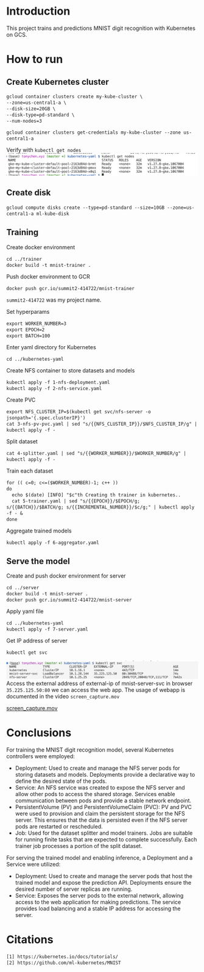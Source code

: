 
# Introduction
This project trains and predictions MNIST digit recognition with Kubernetes on GCS.

# How to run
## Create Kubernetes cluster
```
gcloud container clusters create my-kube-cluster \
--zone=us-central1-a \
--disk-size=20GB \
--disk-type=pd-standard \
--num-nodes=3
```
```
gcloud container clusters get-credentials my-kube-cluster --zone us-central1-a
```
Verify with `kubectl get nodes`
![Get Nodes](images/get_nodes.png)

## Create disk
```
gcloud compute disks create --type=pd-standard --size=10GB --zone=us-central1-a ml-kube-disk
```

## Training

Create docker environment
```
cd ../trainer
docker build -t mnist-trainer .
```
Push docker environment to GCR
```
docker push gcr.io/summit2-414722/mnist-trainer
```
`summit2-414722` was my project name. 

Set hyperparams
```
export WORKER_NUMBER=3
export EPOCH=2
export BATCH=100
```
Enter yaml directory for Kubernetes
```
cd ../kubernetes-yaml
```
Create  NFS container to store datasets and models
```
kubectl apply -f 1-nfs-deployment.yaml
kubectl apply -f 2-nfs-service.yaml
```
Create PVC
```
export NFS_CLUSTER_IP=$(kubectl get svc/nfs-server -o jsonpath='{.spec.clusterIP}')
cat 3-nfs-pv-pvc.yaml | sed "s/{{NFS_CLUSTER_IP}}/$NFS_CLUSTER_IP/g" | kubectl apply -f -
```
Split dataset
```
cat 4-splitter.yaml | sed "s/{{WORKER_NUMBER}}/$WORKER_NUMBER/g" | kubectl apply -f -
```
Train each dataset
```
for (( c=0; c<=($WORKER_NUMBER)-1; c++ ))
do
  echo $(date) [INFO] "$c"th Creating th trainer in kubernetes..
  cat 5-trainer.yaml | sed "s/{{EPOCH}}/$EPOCH/g; s/{{BATCH}}/$BATCH/g; s/{{INCREMENTAL_NUMBER}}/$c/g;" | kubectl apply -f - &
done
```
Aggregate trained models
```
kubectl apply -f 6-aggregator.yaml
```
## Serve the model
Create and push docker environment for server
```
cd ../server
docker build -t mnist-server .
docker push gcr.io/summit2-414722/mnist-server
```
Apply yaml file
```
cd ../kubernetes-yaml
kubectl apply -f 7-server.yaml
```
Get IP address of server
```
kubectl get svc
```
![Get addr](images/getaddr.png)
Access the external address of external-ip of mnist-server-svc in browser `35.225.125.50:80` we can access the web app. The usage of webapp is documented in the video `screen_capture.mov`

[screen_capture.mov](screen_capture.mov)

# Conclusions

For training the MNIST digit recognition model, several Kubernetes controllers were employed:
- Deployment: Used to create and manage the NFS server pods for storing datasets and models. Deployments provide a declarative way to define the desired state of the pods.
- Service: An NFS service was created to expose the NFS server and allow other pods to access the shared storage. Services enable communication between pods and provide a stable network endpoint.
- PersistentVolume (PV) and PersistentVolumeClaim (PVC): PV and PVC were used to provision and claim the persistent storage for the NFS server. This ensures that the data is persisted even if the NFS server pods are restarted or rescheduled.
- Job: Used for the dataset splitter and model trainers. Jobs are suitable for running finite tasks that are expected to complete successfully. Each trainer job processes a portion of the split dataset.

For serving the trained model and enabling inference, a Deployment and a Service were utilized:
- Deployment: Used to create and manage the server pods that host the trained model and expose the prediction API. Deployments ensure the desired number of server replicas are running.
- Service: Exposes the server pods to the external network, allowing access to the web application for making predictions. The service provides load balancing and a stable IP address for accessing the server.




# Citations
```
[1] https://kubernetes.io/docs/tutorials/
[2] https://github.com/ml-kubernetes/MNIST
```
